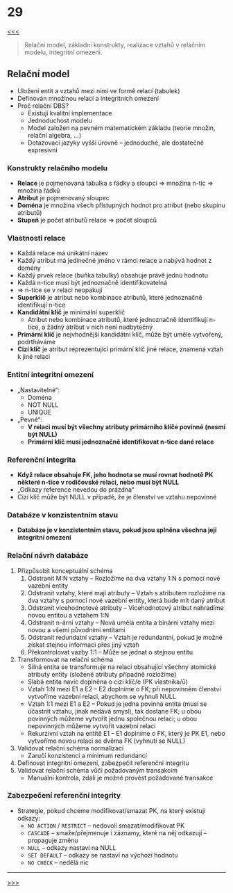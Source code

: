 # 29

[<<<](./28.MD)
> Relační model, základní konstrukty, realizace vztahů v relačním modelu, integritní omezení.

## Relační model

* Uložení entit a vztahů mezi nimi ve formě relací (tabulek)
* Definován množinou relací a integritních omezení
* Proč relační DBS?
  * Existují kvalitní implementace
  * Jednoduchost modelu
  * Model založen na pevném matematickém základu (teorie množin, relační algebra, ...)
  * Dotazovací jazyky vyšší úrovně – jednoduché, ale dostatečně expresivní

### Konstrukty relačního modelu

* __Relace__ je pojmenovaná tabulka s řádky a sloupci ⇒ množina n-tic ⇒ množina řádků
* __Atribut__ je pojmenovaný sloupec
* __Doména__ je množina všech přístupných hodnot pro atribut (nebo skupinu atributů)
* __Stupeň__ je počet atributů relace ⇒ počet sloupců

### Vlastnosti relace

* Každá relace má unikátní název
* Každý atribut má jedinečné jméno v rámci relace a nabývá hodnot z domény
* Každý prvek relace (buňka tabulky) obsahuje právě jednu hodnotu
* Každá n-tice musí být jednoznačně identifikovatelná
* ⇒ n-tice se v relaci neopakují
* __Superklíč__ je atribut nebo kombinace atributů, které jednoznačně identifikují n-tice
* __Kandidátní klíč__ je minimální superklíč
  * Atribut nebo kombinace atributů, které jednoznačně identifikují n-tice, a žádný atribut v nich není nadbytečný
* __Primární klíč__ je nejvhodnější kandidátní klíč, může být uměle vytvořený, podrtháváme
* __Cizí klíč__ je atribut reprezentující primární klíč jiné relace, znamená vztah k jiné relaci

### Entitní integritní omezení

* „Nastavitelné“:
  * Doména
  * NOT NULL
  * UNIQUE
* „Pevné“:
  * __V relaci musí být všechny atributy primárního klíče povinné (nesmí být NULL)__
  * __Primární klíč musí jednoznačně identifikovat n-tice dané relace__

### Referenční integrita

* __Když relace obsahuje FK, jeho hodnota se musí rovnat hodnotě PK některé n-tice v rodičovské relaci, nebo musí být NULL__
* „Odkazy reference nevedou do prázdna“
* Cizí klíč může být NULL v případě, že je členství ve vztahu nepovinné

### Databáze v konzistentním stavu

* __Databáze je v konzistentním stavu, pokud jsou splněna všechna její integritní omezení__

### Relační návrh databáze

1. Přizpůsobit konceptuální schéma
   1. Odstranit M:N vztahy – Rozložíme na dva vztahy 1:N s pomocí nové vazební entity
   2. Odstranit vztahy, které mají atributy – Vztah s atributem rozložíme na dva vztahy s pomocí nové vazební entity, která bude mít daný atribut
   3. Odstranit vícehodnotové atributy – Vícehodnotový atribut nahradíme novou entitou a vztahem 1:N
   4. Odstranit n-ární vztahy – Nová umělá entita a binární vztahy mezi novou a všemi původními entitami
   5. Odstranit redundatní vztahy – Vztah je redundantní, pokud je možné získat stejnou informaci přes jiný vztah
   6. Překontrolovat vazby 1:1 – Může se jednat o stejnou entitu
2. Transformovat na relační schéma
   * Silná entita se transformuje na relaci obsahující všechny atomické atributy entity (složené atributy případně rozložíme)
   * Slabá entita navíc doplněna o cizí klíč/e (PK vlastníka/ů)
   * Vztah 1:N mezi E1 a E2 – E2 doplníme o FK; při nepovinném členství vytvoříme vazební relaci, abychom se vyhnuli NULL
   * Vztah 1:1 mezi E1 a E2 – Pokud je jedna povinná entita (musí se účastnit vztahu, jinak nedává smysl), tak dostane FK; u&nbsp;obou povinných můžeme vytvořit jednu společnou relaci; u&nbsp;obou nepovinných můžeme vytvořit vazební relaci
   * Rekurzivní vztah na entitě E1 – E1 doplníme o FK, který je PK E1, nebo vytvoříme novou relaci se dvěma FK (vyhnutí se NULL)
3. Validovat relační schéma normalizací
   * Zaručí konzistenci a minimum redundancí
4. Definovat integritní omezení, zabezpečit referenční integritu
5. Validovat relační schéma vůči požadovaným transakcím
   * Manuální kontrola, zdali je možné provést požadované transakce

### Zabezpečení referenční integrity

* Strategie, pokud chceme modifikovat/smazat PK, na který existují odkazy:
  * `NO ACTION` / `RESTRICT` – nedovolí smazat/modifikovat PK
  * `CASCADE` – smaže/přejmenuje i záznamy, které na něj odkazují – propaguje změnu
  * `NULL` – odkazy nastaví na NULL
  * `SET DEFAULT` – odkazy se nastaví na výchozí hodnotu
  * `NO CHECK` – nedělá nic

---
[>>>](./30.MD)
